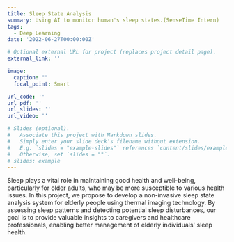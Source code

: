 ```yaml
---
title: Sleep State Analysis
summary: Using AI to monitor human's sleep states.(SenseTime Intern)
tags:
  - Deep Learning
date: '2022-06-27T00:00:00Z'

# Optional external URL for project (replaces project detail page).
external_link: ''

image:
  caption: ""
  focal_point: Smart

url_code: ''
url_pdf: ''
url_slides: ''
url_video: ''

# Slides (optional).
#   Associate this project with Markdown slides.
#   Simply enter your slide deck's filename without extension.
#   E.g. `slides = "example-slides"` references `content/slides/example-slides.md`.
#   Otherwise, set `slides = ""`.
# slides: example
---
```


Sleep plays a vital role in maintaining good health and well-being, particularly for older adults, who may be more susceptible to various health issues. In this project, we propose to develop a non-invasive sleep state analysis system for elderly people using thermal imaging technology. By assessing sleep patterns and detecting potential sleep disturbances, our goal is to provide valuable insights to caregivers and healthcare professionals, enabling better management of elderly individuals' sleep health.
